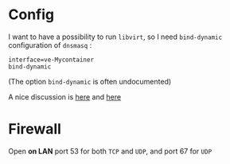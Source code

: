 
Config
======

I want to have a possibility to run `libvirt`, so I need `bind-dynamic` configuration of `dnsmasq` :

    interface=ve-Mycontainer
    bind-dynamic

(The option `bind-dynamic` is often undocumented)

A nice discussion is [here](http://lists.thekelleys.org.uk/pipermail/dnsmasq-discuss/2012q4/006525.html)
and [here](http://unix.stackexchange.com/questions/256061/is-libvirt-dnsmasq-exposed-to-the-network-if-i-run-fedora-without-a-firewall)

Firewall
========

Open __on LAN__ port 53 for both `TCP` and `UDP`, and port 67 for `UDP`

